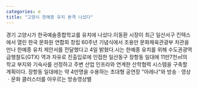 ```yaml
---
categories: e
title: "고양시 한예종 유치 본격 나섰다"
---
```

경기 고양시가 한국예술종합학교를 유치에 나섰다.이동환 시장이 최근 일산서구 킨텍스에서 열린 한국 문화원 연합회 창립 60주년 기념식에서 조용만 문화체육관광부 차관을 만나 한예종 유치 제안서를 전달했다고 4일 밝혔다.시는 한예종 유치를 위해 수도권광역급행철도(GTX) 역과 자유로 진출입로에 인접한 일산동구 장항동 일대에 11만7천㎡의 학교 부지와 기숙사를 선정하고 주변 산업 인프라와 연계한 산학협력 시스템을 구축할 계획이다. 장항동 일대에는 약 4만명을 수용하는 초대형 공연장 "아레나"와 방송ㆍ영상ㆍ문화 클러스터를 아우르는 방송영상밸